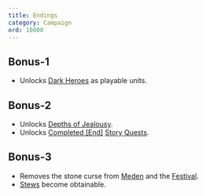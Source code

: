 ```yaml
---
title: Endings
category: Campaign
ord: 10000
---
```

## Bonus-1
- Unlocks [Dark Heroes](./classes) as playable units.
## Bonus-2
- Unlocks [Depths of Jealousy](./quests#depths-of-jealousy).
- Unlocks [Completed [End]](./quests#tags) [Story Quests](./quests#story).
## Bonus-3
- Removes the stone curse from [Meden](./hideout#meden) and the [Festival](./hideout#festival).
- [Stews](./stews) become obtainable.
